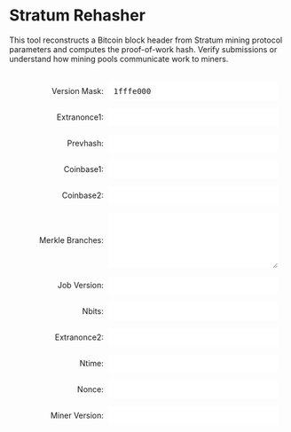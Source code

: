# Stratum Rehasher

This tool reconstructs a Bitcoin block header from Stratum mining protocol parameters and computes the proof-of-work hash. Verify submissions or understand how mining pools communicate work to miners.

<style>
    .input-container {
        padding: 20px;
        border: 1px solid var(--md-default-fg-color--light);
        border-radius: 8px;
        background: var(--md-default-bg-color);
        margin-bottom: 20px;
    }
    .input-group {
        display: flex;
        align-items: center;
        margin-bottom: 15px;
    }
    .input-wrapper {
        display: flex;
        align-items: stretch;
        border: 1px solid var(--md-default-fg-color--light);
        border-radius: 4px;
        background: var(--md-default-bg-color);
        transition: border-color 0.2s, box-shadow 0.2s;
        flex-grow: 1;
    }
    .input-wrapper:hover {
        border-color: var(--md-primary-fg-color--light);
    }
    .input-wrapper:focus-within {
        border-color: var(--md-primary-fg-color);
        box-shadow: 0 0 5px rgba(var(--md-primary-fg-color--rgb), 0.3);
    }
    input[type="text"], textarea {
        width: 100%;
        padding: 8px;
        border: none;
        font-size: 1em;
        color: var(--md-default-fg-color);
        outline: none;
        font-family: monospace;
    }
    textarea {
        resize: vertical;
        min-height: 100px;
    }
    .input-container label {
        font-size: 1em;
        color: var(--md-default-fg-color);
        margin-right: 10px;
        white-space: nowrap;
        width: 150px;
        text-align: right;
    }
    #error {
        margin-top: 10px;
        padding: 10px;
        border: 1px solid var(--md-typeset-color-error);
        border-radius: 4px;
        background: var(--md-default-bg-color);
        color: var(--md-typeset-color-error);
        font-size: 0.9em;
    }
    #results {
        margin-top: 20px;
        padding: 10px;
        background: var(--md-default-bg-color--light);
        border-radius: 4px;
        font-family: monospace;
        word-break: break-all;
    }
    #results strong {
        color: var(--md-primary-fg-color);
    }
</style>

<form id="stratumForm" class="input-container">
    <div class="input-group">
        <label for="version_mask">Version Mask:</label>
        <div class="input-wrapper">
            <input type="text" id="version_mask" value="1fffe000">
        </div>
    </div>
    <div class="input-group">
        <label for="extranonce1">Extranonce1:</label>
        <div class="input-wrapper">
            <input type="text" id="extranonce1">
        </div>
    </div>
    <div class="input-group">
        <label for="prevhash">Prevhash:</label>
        <div class="input-wrapper">
            <input type="text" id="prevhash">
        </div>
    </div>
    <div class="input-group">
        <label for="coinbase1">Coinbase1:</label>
        <div class="input-wrapper">
            <input type="text" id="coinbase1">
        </div>
    </div>
    <div class="input-group">
        <label for="coinbase2">Coinbase2:</label>
        <div class="input-wrapper">
            <input type="text" id="coinbase2">
        </div>
    </div>
    <div class="input-group">
        <label for="merkle_branches">Merkle Branches:</label>
        <div class="input-wrapper">
            <textarea id="merkle_branches"></textarea>
        </div>
    </div>
    <div class="input-group">
        <label for="job_version">Job Version:</label>
        <div class="input-wrapper">
            <input type="text" id="job_version">
        </div>
    </div>
    <div class="input-group">
        <label for="nbits">Nbits:</label>
        <div class="input-wrapper">
            <input type="text" id="nbits">
        </div>
    </div>
    <div class="input-group">
        <label for="extranonce2">Extranonce2:</label>
        <div class="input-wrapper">
            <input type="text" id="extranonce2">
        </div>
    </div>
    <div class="input-group">
        <label for="ntime">Ntime:</label>
        <div class="input-wrapper">
            <input type="text" id="ntime">
        </div>
    </div>
    <div class="input-group">
        <label for="nonce">Nonce:</label>
        <div class="input-wrapper">
            <input type="text" id="nonce">
        </div>
    </div>
    <div class="input-group">
        <label for="miner_version">Miner Version:</label>
        <div class="input-wrapper">
            <input type="text" id="miner_version">
        </div>
    </div>
</form>

<div id="error" aria-live="polite"></div>
<div id="results"></div>

<script>
    function splitEveryN(input, n) {
        return input.split("").reduce((acc, cur) => {
            if (acc[acc.length - 1].length < n) {
                acc[acc.length - 1].push(cur);
            } else {
                acc.push([cur]);
            }
            return acc;
        }, [[]]).map(group => group.join(""));
    }

    function hexReverseByteOrder(input) {
        return splitEveryN(input, 2).reverse().join("");
    }

    function hexSwapEndiannessWordwise(input, wordSize) {
        return splitEveryN(input, wordSize * 2).map(val => hexReverseByteOrder(val)).join("");
    }

    async function sha256d(input) {
        const firstHash = await crypto.subtle.digest("SHA-256", input);
        const secondHash = await crypto.subtle.digest("SHA-256", firstHash);
        const hashArray = Array.from(new Uint8Array(secondHash));
        return hashArray.map(b => b.toString(16).padStart(2, "0")).join("");
    }

    function fromHexString(input) {
        return new Uint8Array(splitEveryN(input, 2).map(byte => parseInt(byte, 16)));
    }

    async function getMerkleRoot(precursors) {
        const coinbase = precursors.cb1 + precursors.extranonce1 + precursors.extranonce2 + precursors.cb2;
        let merkleRoot = await sha256d(fromHexString(coinbase));
        for (const hash of precursors.merkleBranches) {
            merkleRoot = await sha256d(fromHexString(merkleRoot + hash));
        }
        return merkleRoot;
    }

    function cleanHex(input) {
        return input.toLowerCase().replace(/[^0-9a-f]/g, "");
    }

    function cleanHexList(input) {
        return input.toLowerCase().replace(/[^0-9a-f,]/g, "");
    }

    function getNVersion(mask, jobVersion, minerVersion) {
        return ((parseInt(jobVersion, 16) & ~parseInt(mask, 16)) | (parseInt(minerVersion, 16) & parseInt(mask, 16))).toString(16);
    }

    async function rehashFromRoot(blockHdr) {
        const blockHeader = [
            hexSwapEndiannessWordwise(blockHdr.nVersion, 4),
            hexSwapEndiannessWordwise(blockHdr.prevhash, 4),
            blockHdr.merkleRoot,
            hexSwapEndiannessWordwise(blockHdr.ntime, 4),
            hexSwapEndiannessWordwise(blockHdr.nbits, 4),
            hexSwapEndiannessWordwise(blockHdr.nonce, 4)
        ].join("");
        const hash = await sha256d(fromHexString(blockHeader));
        return hexReverseByteOrder(hash);
    }

    function validateInputs() {
        const fields = ['version_mask', 'extranonce1', 'prevhash', 'coinbase1', 'coinbase2', 'job_version', 'nbits', 'extranonce2', 'ntime', 'nonce', 'miner_version'];
        const errors = [];
        fields.forEach(field => {
            const value = document.getElementById(field).value.trim();
            if (!value) errors.push(`${field} is required`);
        });
        const merkleBranches = document.getElementById('merkle_branches').value.trim();
        if (!merkleBranches) errors.push('merkle_branches is required');
        const errorDiv = document.getElementById('error');
        if (errors.length > 0) {
            errorDiv.innerHTML = `<p>${errors.join('<br>')}</p>`;
            return false;
        } else {
            errorDiv.innerHTML = '';
            return true;
        }
    }

    async function calculate() {
        if (!validateInputs()) {
            document.getElementById('results').innerHTML = '';
            return;
        }
        const versionMask = cleanHex(document.getElementById('version_mask').value);
        const extranonce1 = cleanHex(document.getElementById('extranonce1').value);
        const prevhash = cleanHex(document.getElementById('prevhash').value);
        const cb1 = cleanHex(document.getElementById('coinbase1').value);
        const cb2 = cleanHex(document.getElementById('coinbase2').value);
        const merkleBranchesRaw = cleanHexList(document.getElementById('merkle_branches').value);
        const merkleBranches = merkleBranchesRaw.split(',').filter(Boolean);
        const jobVersion = cleanHex(document.getElementById('job_version').value);
        const nbits = cleanHex(document.getElementById('nbits').value);
        const extranonce2 = cleanHex(document.getElementById('extranonce2').value);
        const ntime = cleanHex(document.getElementById('ntime').value);
        const nonce = cleanHex(document.getElementById('nonce').value);
        const minerVersion = cleanHex(document.getElementById('miner_version').value);
        const merkleRoot = await getMerkleRoot({
            cb1,
            extranonce1,
            extranonce2,
            cb2,
            merkleBranches
        });
        const blockHash = await rehashFromRoot({
            merkleRoot,
            nVersion: getNVersion(versionMask, jobVersion, minerVersion),
            prevhash,
            nbits,
            ntime,
            nonce
        });
        const resultsDiv = document.getElementById('results');
        resultsDiv.innerHTML = `Block Hash: <strong>${blockHash}</strong>`;
    }

    document.querySelectorAll('#stratumForm input, #stratumForm textarea').forEach(element => {
        element.addEventListener('input', calculate);
    });

    calculate();
</script>

